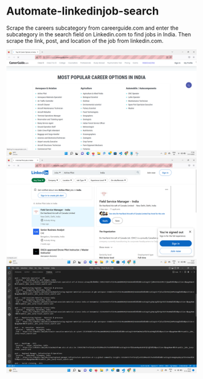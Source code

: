 # Automate-linkedinjob-search
Scrape the careers subcategory from careerguide.com and enter the subcategory in the search field on Linkedin.com to find jobs in India. Then scrape the link, post, and location of the job from linkedin.com.

![](https://github.com/Mona-1818/Automate-linkedinjob-search-/blob/main/carrer.png)
![](https://github.com/Mona-1818/Automate-linkedinjob-search-/blob/main/linkedin.png)
![](https://github.com/Mona-1818/Automate-linkedinjob-search-/blob/main/vscode.png)
